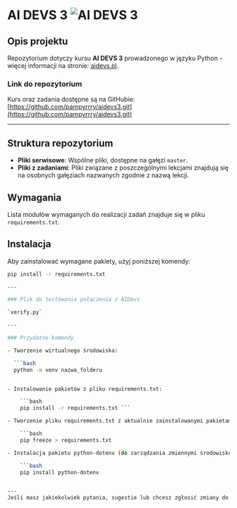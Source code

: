 # AI DEVS 3 ![AI DEVS 3](https://cdn.prod.website-files.com/667438c9537d1149a7ed7aa0/66746d5a83ebf33aace3a9f2_ai-devs_logo-main.svg)

## Opis projektu
Repozytorium dotyczy kursu **AI DEVS 3** prowadzonego w języku Python - więcej informacji na stronie: [aidevs.pl](https://www.aidevs.pl/).

### Link do repozytorium
Kurs oraz zadania dostępne są na GitHubie: [https://github.com/pampyrrry/aidevs3.git](https://github.com/pampyrrry/aidevs3.git)

---

## Struktura repozytorium
- **Pliki serwisowe**: Wspólne pliki, dostępne na gałęzi `master`.
- **Pliki z zadaniami**: Pliki związane z poszczególnymi lekcjami znajdują się na osobnych gałęziach nazwanych zgodnie z nazwą lekcji.

## Wymagania
Lista modułów wymaganych do realizacji zadań znajduje się w pliku `requirements.txt`.

## Instalacja
Aby zainstalować wymagane pakiety, użyj poniższej komendy:
```bash
pip install -r requirements.txt

---

### Plik do testowania połączenia z AIDevs

`verify.py` 

---

### Przydatne komendy

- Tworzenie wirtualnego środowiska:

  ```bash
  python -m venv nazwa_folderu 


- Instalowanie pakietów z pliku requirements.txt:

	```bash
	pip install -r requirements.txt ```

- Tworzenie pliku requirements.txt z aktualnie zainstalowanymi pakietami:

	```bash 
	pip freeze > requirements.txt

- Instalacja pakietu python-dotenv (do zarządzania zmiennymi środowiskowymi z pliku .env):

	```bash
	pip install python-dotenv


---
Jeśli masz jakiekolwiek pytania, sugestie lub chcesz zgłosić zmiany do repozytorium, zapraszam do kontaktu!


